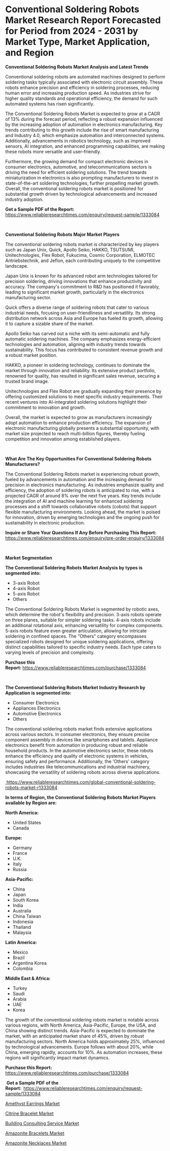<p><h1>Conventional Soldering Robots Market Research Report Forecasted for Period from 2024 -  2031 by Market Type, Market Application, and Region</h1></p><p><strong>Conventional Soldering Robots Market Analysis and Latest Trends</strong></p>
<p><p>Conventional soldering robots are automated machines designed to perform soldering tasks typically associated with electronic circuit assembly. These robots enhance precision and efficiency in soldering processes, reducing human error and increasing production speed. As industries strive for higher quality standards and operational efficiency, the demand for such automated systems has risen significantly.</p><p>The Conventional Soldering Robots Market is expected to grow at a CAGR of 13% during the forecast period, reflecting a robust expansion influenced by the increasing adoption of automation in electronics manufacturing. Key trends contributing to this growth include the rise of smart manufacturing and Industry 4.0, which emphasize automation and interconnected systems. Additionally, advancements in robotics technology, such as improved sensors, AI integration, and enhanced programming capabilities, are making these robots more versatile and user-friendly.</p><p>Furthermore, the growing demand for compact electronic devices in consumer electronics, automotive, and telecommunications sectors is driving the need for efficient soldering solutions. The trend towards miniaturization in electronics is also prompting manufacturers to invest in state-of-the-art soldering technologies, further propelling market growth. Overall, the conventional soldering robots market is positioned for substantial growth driven by technological advancements and increased industry adoption.</p></p>
<p><strong>Get a Sample PDF of the Report:&nbsp;</strong> <a href="https://www.reliableresearchtimes.com/enquiry/request-sample/1333084?utm_campaign=1386&utm_medium=2&utm_source=Github&utm_content=ia&utm_term=03102024&utm_id=conventional-soldering-robots">https://www.reliableresearchtimes.com/enquiry/request-sample/1333084</a></p>
<p>&nbsp;</p>
<p><strong>Conventional Soldering Robots Major Market Players</strong></p>
<p><p>The conventional soldering robots market is characterized by key players such as Japan Unix, Quick, Apollo Seiko, HAKKO, TSUTSUMI, Unitechnologies, Flex Robot, Fukucima, Cosmic Corporation, ELMOTEC Antriebstechnik, and Jeflon, each contributing uniquely to the competitive landscape.</p><p>Japan Unix is known for its advanced robot arm technologies tailored for precision soldering, driving innovations that enhance productivity and accuracy. The company's commitment to R&D has positioned it favorably, leading to significant market growth, particularly in the electronics manufacturing sector.</p><p>Quick offers a diverse range of soldering robots that cater to various industrial needs, focusing on user-friendliness and versatility. Its strong distribution network across Asia and Europe has fueled its growth, allowing it to capture a sizable share of the market.</p><p>Apollo Seiko has carved out a niche with its semi-automatic and fully automatic soldering machines. The company emphasizes energy-efficient technologies and automation, aligning with industry trends towards sustainability. This focus has contributed to consistent revenue growth and a robust market position.</p><p>HAKKO, a pioneer in soldering technology, continues to dominate the market through innovation and reliability. Its extensive product portfolio, renowned for quality, has resulted in significant sales revenue, securing a trusted brand image.</p><p>Unitechnologies and Flex Robot are gradually expanding their presence by offering customized solutions to meet specific industry requirements. Their recent ventures into AI-integrated soldering solutions highlight their commitment to innovation and growth.</p><p>Overall, the market is expected to grow as manufacturers increasingly adopt automation to enhance production efficiency. The expansion of electronic manufacturing globally presents a substantial opportunity, with market size projected to reach multi-billion figures, thereby fueling competition and innovation among established players.</p></p>
<p>&nbsp;</p>
<p><strong>What Are The Key Opportunities For Conventional Soldering Robots Manufacturers?</strong></p>
<p><p>The Conventional Soldering Robots market is experiencing robust growth, fueled by advancements in automation and the increasing demand for precision in electronics manufacturing. As industries emphasize quality and efficiency, the adoption of soldering robots is anticipated to rise, with a projected CAGR of around 8% over the next five years. Key trends include the integration of AI and machine learning for enhanced soldering processes and a shift towards collaborative robots (cobots) that support flexible manufacturing environments. Looking ahead, the market is poised for innovation, driven by emerging technologies and the ongoing push for sustainability in electronic production.</p></p>
<p><strong>Inquire or Share Your Questions If Any Before Purchasing This Report:</strong> <a href="https://www.reliableresearchtimes.com/enquiry/pre-order-enquiry/1333084?utm_campaign=1386&utm_medium=2&utm_source=Github&utm_content=ia&utm_term=03102024&utm_id=conventional-soldering-robots">https://www.reliableresearchtimes.com/enquiry/pre-order-enquiry/1333084</a></p>
<p>&nbsp;</p>
<p><strong>Market Segmentation</strong></p>
<p><strong>The Conventional Soldering Robots Market Analysis by types is segmented into:</strong></p>
<p><ul><li>3-axis Robot</li><li>4-axis Robot</li><li>5-axis Robot</li><li>Others</li></ul></p>
<p><p>The Conventional Soldering Robots Market is segmented by robotic axes, which determine the robot's flexibility and precision. 3-axis robots operate on three planes, suitable for simpler soldering tasks. 4-axis robots include an additional rotational axis, enhancing versatility for complex components. 5-axis robots feature even greater articulation, allowing for intricate soldering in confined spaces. The "Others" category encompasses specialized robots designed for unique soldering applications, offering distinct capabilities tailored to specific industry needs. Each type caters to varying levels of precision and complexity.</p></p>
<p><strong>Purchase this Report:&nbsp;</strong><a href="https://www.reliableresearchtimes.com/purchase/1333084?utm_campaign=1386&utm_medium=2&utm_source=Github&utm_content=ia&utm_term=03102024&utm_id=conventional-soldering-robots">https://www.reliableresearchtimes.com/purchase/1333084</a></p>
<p>&nbsp;</p>
<p><strong>The Conventional Soldering Robots Market Industry Research by Application is segmented into:</strong></p>
<p><ul><li>Consumer Electronics</li><li>Appliances Electronics</li><li>Automotive Electronics</li><li>Others</li></ul></p>
<p><p>The conventional soldering robots market finds extensive applications across various sectors. In consumer electronics, they ensure precise component assembly in devices like smartphones and tablets. Appliance electronics benefit from automation in producing robust and reliable household products. In the automotive electronics sector, these robots enhance the efficiency and quality of electronic systems in vehicles, ensuring safety and performance. Additionally, the 'Others' category includes industries like telecommunications and industrial machinery, showcasing the versatility of soldering robots across diverse applications.</p></p>
<p><a href="https://www.reliableresearchtimes.com/global-conventional-soldering-robots-market-r1333084?utm_campaign=1386&utm_medium=2&utm_source=Github&utm_content=ia&utm_term=03102024&utm_id=conventional-soldering-robots">&nbsp;https://www.reliableresearchtimes.com/global-conventional-soldering-robots-market-r1333084</a></p>
<p><strong>In terms of Region, the Conventional Soldering Robots Market Players available by Region are:</strong></p>
<p>
    <p> <strong> North America: </strong>
        <ul>
            <li>United States</li>
            <li>Canada</li>
        </ul>
        </p> 
    <p> <strong> Europe: </strong>
        <ul>
            <li>Germany</li>
            <li>France</li>
            <li>U.K.</li>
            <li>Italy</li>
            <li>Russia</li>
        </ul>
        </p> 
    <p> <strong> Asia-Pacific: </strong>
        <ul>
            <li>China</li>
            <li>Japan</li>
            <li>South Korea</li>
            <li>India</li>
            <li>Australia</li>
            <li>China Taiwan</li>
            <li>Indonesia</li>
            <li>Thailand</li>
            <li>Malaysia</li>
        </ul>
        </p> 
    <p> <strong> Latin America: </strong>
        <ul>
            <li>Mexico</li>
            <li>Brazil</li>
            <li>Argentina Korea</li>
            <li>Colombia</li>
        </ul>
        </p> 
    <p> <strong> Middle East & Africa: </strong>
        <ul>
            <li>Turkey</li>
            <li>Saudi</li>
            <li>Arabia</li>
            <li>UAE</li>
            <li>Korea</li>
        </ul>
    </p>
    </p>
<p><p>The growth of the conventional soldering robots market is notable across various regions, with North America, Asia-Pacific, Europe, the USA, and China showing distinct trends. Asia-Pacific is expected to dominate the market, with an anticipated market share of 45%, driven by robust manufacturing sectors. North America holds approximately 25%, influenced by technological advancements. Europe follows with about 20%, while China, emerging rapidly, accounts for 10%. As automation increases, these regions will significantly impact market dynamics.</p></p>
<p><strong>Purchase this Report: </strong><a href="https://www.reliableresearchtimes.com/purchase/1333084?utm_campaign=1386&utm_medium=2&utm_source=Github&utm_content=ia&utm_term=03102024&utm_id=conventional-soldering-robots">https://www.reliableresearchtimes.com/purchase/1333084</a></p>
<p>&nbsp;<strong>Get a Sample PDF of the Report:&nbsp;&nbsp;</strong><a href="https://www.reliableresearchtimes.com/enquiry/request-sample/1333084?utm_campaign=1386&utm_medium=2&utm_source=Github&utm_content=ia&utm_term=03102024&utm_id=conventional-soldering-robots">https://www.reliableresearchtimes.com/enquiry/request-sample/1333084</a></p>
<p><strong></strong></p>
<p><p><a href="https://www.linkedin.com/pulse/amethyst-earrings-market2024-2031-industry-insights-investment-djb3e?utm_campaign=1386&utm_medium=2&utm_source=Github&utm_content=ia&utm_term=03102024&utm_id=conventional-soldering-robots">Amethyst Earrings Market</a></p><p><a href="https://www.linkedin.com/pulse/navigating-citrine-bracelet-market-expert-analysis-forecast-qfbde?utm_campaign=1386&utm_medium=2&utm_source=Github&utm_content=ia&utm_term=03102024&utm_id=conventional-soldering-robots">Citrine Bracelet Market</a></p><p><a href="https://github.com/hgf64gh/Market-Research-Report-List-1/blob/main/building-consulting-service-market.md?utm_campaign=1386&utm_medium=2&utm_source=Github&utm_content=ia&utm_term=03102024&utm_id=conventional-soldering-robots">Building Consulting Service Market</a></p><p><a href="https://www.linkedin.com/pulse/what-innovations-market-trends-shaping-amazonite-bracelets-defse?utm_campaign=1386&utm_medium=2&utm_source=Github&utm_content=ia&utm_term=03102024&utm_id=conventional-soldering-robots">Amazonite Bracelets Market</a></p><p><a href="https://www.linkedin.com/pulse/strategic-market-insights-navigating-global-amazonite-yaqwe?utm_campaign=1386&utm_medium=2&utm_source=Github&utm_content=ia&utm_term=03102024&utm_id=conventional-soldering-robots">Amazonite Necklaces Market</a></p></p>